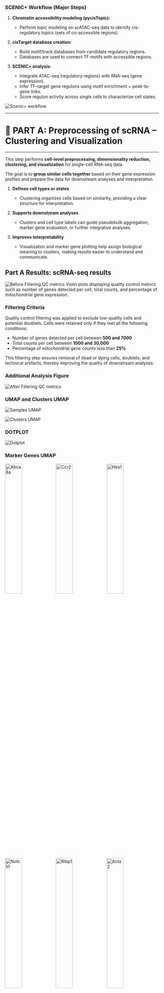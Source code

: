 ### SCENIC+ Workflow (Major Steps)

1. **Chromatin accessibility modeling (pycisTopic):**  
   - Perform topic modeling on scATAC-seq data to identify cis-regulatory topics (sets of co-accessible regions).

2. **cisTarget database creation:**  
   - Build motif/track databases from candidate regulatory regions.  
   - Databases are used to connect TF motifs with accessible regions.

3. **SCENIC+ analysis:**  
   - Integrate ATAC-seq (regulatory regions) with RNA-seq (gene expression).  
   - Infer TF–target gene regulons using motif enrichment + peak-to-gene links.  
   - Score regulon activity across single cells to characterize cell states.

![Scenic+ workflow](scenicplusWorkflow.png)


---
# 🛑 PART A: Preprocessing of scRNA – Clustering and Visualization
---

This step performs **cell-level preprocessing, dimensionality reduction, clustering, and visualization** for single-cell RNA-seq data.  

The goal is to **group similar cells together** based on their gene expression profiles and prepare the data for downstream analyses and interpretation.

1. **Defines cell types or states**
   - Clustering organizes cells based on similarity, providing a clear structure for interpretation.

2. **Supports downstream analyses**
   - Clusters and cell type labels can guide pseudobulk aggregation, marker gene evaluation, or further integrative analyses.

3. **Improves interpretability**
   - Visualization and marker gene plotting help assign biological meaning to clusters, making results easier to understand and communicate.


## Part A Results: scRNA-seq results    

![Before Filtering QC metrics](figures/violin_QC.png)
Violin plots displaying quality control metrics such as number of genes detected per cell, total counts, and percentage of mitochondrial gene expression.

### Filtering Criteria

Quality control filtering was applied to exclude low-quality cells and potential doublets. Cells were retained only if they met all the following conditions:

- Number of genes detected per cell between **500 and 7000**
- Total counts per cell between **1000 and 30,000**
- Percentage of mitochondrial gene counts less than **25%**

This filtering step ensures removal of dead or dying cells, doublets, and technical artifacts, thereby improving the quality of downstream analyses.


### Additional Analysis Figure
![After Filtering QC metrics](figures/violin_AfterQC.png)

### UMAP and Clusters UMAP


![Samples UMAP](figures/umap_clustered_mNeurog2_Samples.png)


![Clusters UMAP](figures/umap_clustered_mNeurog2_Clusters.png)

### DOTPLOT 
![Dotplot](figures/clustered_mNeurog2_Dotplot.png)

### Marker Genes UMAP

<img src="figures/umap_clustered_mNeurog2_Abca8a.png?v=4" alt="Abca8a" width="33%"><img src="figures/umap_clustered_mNeurog2_Ccr2.png?v=4" alt="Ccr2" width="33%"><img src="figures/umap_clustered_mNeurog2_Hes1.png?v=4" alt="Hes1" width="33%">
<img src="figures/umap_clustered_mNeurog2_Notch1.png?v=4" alt="Notch1" width="33%"><img src="figures/umap_clustered_mNeurog2_Rlbp1.png?v=4" alt="Rlbp1" width="33%"><img src="figures/umap_clustered_mNeurog2_Acta2.png?v=4" alt="Acta2" width="33%">
<img src="figures/umap_clustered_mNeurog2_Chat.png?v=4" alt="Chat" width="33%"><img src="figures/umap_clustered_mNeurog2_Hes5.png?v=4" alt="Hes5" width="33%"><img src="figures/umap_clustered_mNeurog2_Nrl.png?v=4" alt="Nrl" width="33%">
<img src="figures/umap_clustered_mNeurog2_Rpe65.png?v=4" alt="Rpe65" width="33%"><img src="figures/umap_clustered_mNeurog2_Apoe.png?v=4" alt="Apoe" width="33%">
<img src="figures/umap_clustered_mNeurog2_Insm1.png?v=4" alt="Insm1" width="33%"><img src="figures/umap_clustered_mNeurog2_Olig2.png?v=4" alt="Olig2" width="33%"><img src="figures/umap_clustered_mNeurog2_Sebox.png?v=4" alt="Sebox" width="33%">
<img src="figures/umap_clustered_mNeurog2_Aqp4.png?v=4" alt="Aqp4" width="33%"><img src="figures/umap_clustered_mNeurog2_Csf1r.png?v=4" alt="Csf1r" width="33%"><img src="figures/umap_clustered_mNeurog2_Isl1.png?v=4" alt="Isl1" width="33%">
<img src="figures/umap_clustered_mNeurog2_Otx2.png?v=4" alt="Otx2" width="33%"><img src="figures/umap_clustered_mNeurog2_Slc17a7.png?v=4" alt="Slc17a7" width="33%"><img src="figures/umap_clustered_mNeurog2_Arr3.png?v=4" alt="Arr3" width="33%">
<img src="figures/umap_clustered_mNeurog2_Elavl3.png?v=4" alt="Elavl3" width="33%"><img src="figures/umap_clustered_mNeurog2_Kcnj8.png?v=4" alt="Kcnj8" width="33%"><img src="figures/umap_clustered_mNeurog2_Pax2.png?v=4" alt="Pax2" width="33%">
<img src="figures/umap_clustered_mNeurog2_Slc1a3.png?v=4" alt="Slc1a3" width="33%"><img src="figures/umap_clustered_mNeurog2_Ascl1.png?v=4" alt="Ascl1" width="33%"><img src="figures/umap_clustered_mNeurog2_Elavl4.png?v=4" alt="Elavl4" width="33%">
<img src="figures/umap_clustered_mNeurog2_Lhx1.png?v=4" alt="Lhx1" width="33%"><img src="figures/umap_clustered_mNeurog2_Pax6.png?v=4" alt="Pax6" width="33%"><img src="figures/umap_clustered_mNeurog2_Slc6a9.png?v=4" alt="Slc6a9" width="33%">
<img src="figures/umap_clustered_mNeurog2_Atoh7.png?v=4" alt="Atoh7" width="33%"><img src="figures/umap_clustered_mNeurog2_Emx1.png?v=4" alt="Emx1" width="33%"><img src="figures/umap_clustered_mNeurog2_Lhx2.png?v=4" alt="Lhx2" width="33%">
<img src="figures/umap_clustered_mNeurog2_Pou4f2.png?v=4" alt="Pou4f2" width="33%"><img src="figures/umap_clustered_mNeurog2_Sox11.png?v=4" alt="Sox11" width="33%"><img src="figures/umap_clustered_mNeurog2_Bsn.png?v=4" alt="Bsn" width="33%">
<img src="figures/umap_clustered_mNeurog2_Foxn4.png?v=4" alt="Foxn4" width="33%"><img src="figures/umap_clustered_mNeurog2_Lhx4.png?v=4" alt="Lhx4" width="33%"><img src="figures/umap_clustered_mNeurog2_Prdm1.png?v=4" alt="Prdm1" width="33%">
<img src="figures/umap_clustered_mNeurog2_Sox9.png?v=4" alt="Sox9" width="33%"><img src="figures/umap_clustered_mNeurog2_Cabp5.png?v=4" alt="Cabp5" width="33%"><img src="figures/umap_clustered_mNeurog2_Gad1.png?v=4" alt="Gad1" width="33%">
<img src="figures/umap_clustered_mNeurog2_Malat1.png?v=4" alt="Malat1" width="33%"><img src="figures/umap_clustered_mNeurog2_Prdx6.png?v=4" alt="Prdx6" width="33%"><img src="figures/umap_clustered_mNeurog2_Tfap2a.png?v=4" alt="Tfap2a" width="33%">
<img src="figures/umap_clustered_mNeurog2_Calb1.png?v=4" alt="Calb1" width="33%"><img src="figures/umap_clustered_mNeurog2_Gfap.png?v=4" alt="Gfap" width="33%"><img src="figures/umap_clustered_mNeurog2_mt-Atp6.png?v=4" alt="mt-Atp6" width="33%">
<img src="figures/umap_clustered_mNeurog2_Rbfox3.png?v=4" alt="Rbfox3" width="33%"><img src="figures/umap_clustered_mNeurog2_Tie1.png?v=4" alt="Tie1" width="33%"><img src="figures/umap_clustered_mNeurog2_Calb2.png?v=4" alt="Calb2" width="33%">
<img src="figures/umap_clustered_mNeurog2_Glul.png?v=4" alt="Glul" width="33%"><img src="figures/umap_clustered_mNeurog2_Neurog2.png?v=4" alt="Neurog2" width="33%"><img src="figures/umap_clustered_mNeurog2_Rho.png?v=4" alt="Rho" width="33%">
<img src="figures/umap_clustered_mNeurog2_Vim.png?v=4" alt="Vim" width="33%">

### Annotations 

![Annotations ON](figures/annotated_clustered_mNeurog2_annotationsON.png)

![Annotations](figures/annotated_clustered_mNeurog2_annotations.png)

### Cell counts 

This is the cell counts in clusters based on barcodes:

| Cluster      | Cell Count |
|--------------|-----------|
| MG           | 3206      |
| BC           | 1298      |
| Rod          | 997       |
| MGPC         | 612       |
| Microglia    | 344       |
| AC           | 103       |
| Cone         | 48        |
| Astrocyte    | 4         |
|**Total cells** | **6612** |


---
# 🛑 PART B: Pycistopic: preprocessing the ATAC part and integrating metadata from scRNA 
---


## scATAC preanalyis by Seurat as input to pycistopic preprocessing 

![ATAC UMAP](ATAC_samples.png)

### Clustering 

![ATAC CLUSTERS](ATAC_clusters.png)

---

> ## 🔹 1. Pseudobulk Export with pycisTopic 

This step **executes the pseudobulk aggregation** using `pycisTopic`.  
- Takes the conceptual idea and TSV intermediates from Step 1 and **produces the actual BED/BigWig files** for downstream analysis.  
- Aggregates reads per **cell type × sample**, generating clean coverage tracks for visualization and peak calling.  

---

## [pycistopic_pseudobulk.py](pycistopic_pseudobulk.py)


1. **Aggregates fragments into pseudobulk TSVs** (if not already created)  
   - Combines all reads for each group into a single table of fragment coordinates.  

3. **Converts TSVs to standard formats**  
   - **BED files:** fragment positions formatted for downstream peak calling (MACS2, etc.).  
   - **BigWig files:** normalized coverage tracks for visualization in genome browsers.  

4. **Organizes outputs**  
   - Saves **TSV reference files** with paths to all BED and BigWig files for downstream pipelines.  

---

> ## Inputs
>
> 1. **Fragment files**: `fragments.tsv.gz` per sample (from the experiment).  
> 2. **Chromosome sizes**: defines genome boundaries (from UCSC or Ensembl).  

---

> ## Outputs
>
> 1. **BED files** – fragment coordinates per pseudobulk (cell type × sample).  
> 2. **BigWig files** – normalized coverage tracks for genome browsers or QC.  
> 3. **TSV lists** – references of all generated BED/BigWig paths.  

---

Step 1 was like **planning and creating the combined raw audio (TSV tables)**.  
Step 2 is where we **mix, normalize, and export it into clean, usable formats (BED/BigWig)** for analysis.  
 
## Pseudobulk output: cell data summary

Total barcodes across all samples: 1156914
-----------------------
Sample distribution:
-----------------------
### 
| Sample   | Barcodes   |
|----------|------------|
| Control  | 584491     |
| KO       | 572423     |

and

```
scenicOuts/
└── consensus_peak_calling
    ├── bed_paths.tsv
    ├── bw_paths.tsv
    ├── pseudobulk_bed_files
    │   ├── Control.fragments.tsv.gz
    │   └── KO.fragments.tsv.gz
    └── pseudobulk_bw_files
        ├── Control.bw
        └── KO.bw
```


> ## 🔹 2. Peak Calling Step with MACS2


This step identifies **peaks**, i.e., genomic regions that are significantly enriched for ATAC-seq fragments.  

- Pseudobulk files summarize the signal for each **cell type × sample**.  
- MACS2 uses these aggregated fragment coordinates to detect regions with **high accessibility**, likely representing regulatory elements such as enhancers or promoters.  
- The output peaks are later used to generate **consensus peaks** and for topic modeling in pycisTopic.

---

> ## Inputs
>
> 1. **Pseudobulk BED files** from the previous step  
>    - Contain aggregated fragment coordinates per cell type × sample.  
>
> 2. **Genome size** (e.g., `mm` for mouse)  
>    - Required for MACS2 to estimate background signal and calculate statistical significance.  

---

> ## Outputs
>
> 1. **Peak files (`.narrowPeak`)**  
>    - Lists genomic regions with significantly enriched ATAC fragments per pseudobulk.  
>
> 2. **BED files of peaks (optional)**  
>    - Can be used for merging into consensus peaks across samples.  
>
> 3. **Auxiliary MACS2 files**  
>    - Statistics and logs for quality control (e.g., peak scores, fragment pileups).  

---

## [run_macs2](`run_macs2.py`)

1. **Convert fragment files to BED format**  
   - Ensures compatibility with MACS2 (chromosome, start, end).  

2. **Call peaks using MACS2**  
   - Scans the genome to find regions with **more fragments than expected by chance**.  
   - Parameters like `--shift` and `--extsize` adjust fragment positioning to capture accessible regions accurately.  
   - Each pseudobulk sample is processed independently.  

3. **Store peak files**  
   - Produces a BED-like file of called peaks for each pseudobulk.


Think of the pseudobulk BED as a **heat map of open windows across the city**.  
- MACS2 finds **clusters of “hot spots”** where many windows are open at once — these are your peaks.  
- Each peak represents a genomic region with strong evidence of accessibility in that cell type.


### Density plot for KO and Controol narrowPeaks 

![Control](Control_peaks.png)  

![KO](KO_peaks.png)



> ## 🔹 3. Consensus Peak Generation Step


After pseudobulk aggregation and MACS2 peak calling, each sample (or cell type × sample) has its **own set of peaks**.  
- Different samples may have slightly different peaks because of biological variability or sequencing depth.  
- To do comparative analyses across samples or feed data into pycisTopic, we need **one unified set of peaks** — the **consensus peak set**.  

Think of it as **finding all regions that are open in at least one sample and merging overlapping regions into a master list**.

- Ensures **all samples/cell types are analyzed on the same set of genomic regions**, which is critical for:
  - Accurate topic modeling (pycisTopic LDA)
  - Differential accessibility analysis
  - Integration with scRNA-seq metadata
---

## What does it do?

1. **Collect all individual MACS2 peaks**  
   - Each pseudobulk BED file from Step 2 has peaks called separately using MACS2.  

2. **Combine all peak files**  
   - Concatenate all peak files into one large table.  

3. **Sort and merge overlapping peaks**  
   - Using tools like **bedtools sort** and **bedtools merge**.  
   - If two peaks from different samples overlap, they are merged into a single peak region.  
   - The result is a **non-redundant, genome-wide consensus peak set**.

---

> ## Inputs
>
> 1. **MACS2 peak files** (`*.narrowPeak` or BED)  
>    - Generated per sample/pseudobulk in the previous MACS2 step.  
>
> 2. **Optional parameters** (if any) for merging, e.g., minimum overlap or padding.  

---

> ## Outputs
>
> 1. **Consensus peaks BED file**  
>    - One unified list of all peak regions across samples.  
>    - This file is later used to define **features/regions in pycisTopic objects**.  
>
> 2. **Intermediate combined BED** (optional)  
>    - The unsorted concatenated peaks before merging.  


---

Imagine several people drawing maps of the same city, each highlighting where the windows are open.  
- Each map may differ slightly.  
- The consensus peak step **merges all maps into one master map** that shows all open windows observed across everyone.  


---


> ## 🔹 4. TSS Generation Step in pycisTopic

This step generates a **BED file containing the transcription start sites (TSSs)** of genes for the reference genome.  

- TSS regions are important for **quality control**, such as checking **TSS enrichment** in ATAC-seq data.  
- It can also be used to **annotate peaks** with nearby genes for downstream analyses.  

1. **Extract TSS positions from gene annotations**
   - For each gene, determine the **chromosome, strand, and start position** corresponding to the TSS.

2. **Convert to BED format**
   - Each TSS is represented as a genomic interval suitable for downstream QC or annotation.

3. **Save TSS BED file**
   - The BED file can be used for **TSS enrichment analysis** or annotating peaks to genes.

- This step **does not directly depend on the pseudobulk or MACS2 peaks**.
- It **uses the reference genome annotation**, so it is independent of previous sample-specific steps.
- The generated TSS BED file is primarily used for **quality control** (e.g., checking enrichment of ATAC signal at TSSs) and for **peak annotation downstream**.


---

> ## Inputs
>
> 1. **Reference genome annotation**  
>    - Provided by pycisTopic via Ensembl gene annotations (e.g., `"mmusculus_gene_ensembl"`).  
>    - Contains gene coordinates, including TSS positions.  
>
> 2. **Genome build specification**  
>    - UCSC or Ensembl genome coordinates (e.g., `"mm10"` for mouse).  
>
> ---
>
> ## Outputs
>
> 1. **TSS BED file**  
>    - Contains genomic coordinates of all transcription start sites for the reference genome.  
>    - Example path: `outs/qc/tss_mm10.bed`.  


> ## 🔹 5. QC check and plots 


### TH1
- Barcode QC  
  ![](scenicOuts/QC/TH1_barcode_qc.png)

- General QC  
  ![](scenicOuts/QC/TH1_qc.png)

### TH2
- Barcode QC  
  ![](scenicOuts/QC/TH2_barcode_qc.png)

- General QC  
  ![](scenicOuts/QC/TH2_qc.png)


### QC Barcodes Summary

#### File Information
- **File**: `qc_barcodes_thresholds.pkl`
- **Status**: ✅ **VALID** - Ready for CistopicObject creation

#### Sample Overview

| Sample | Cells Passing QC | Unique Fragments Threshold | TSS Enrichment Threshold | FRIP Threshold |
|--------|------------------|----------------------------|--------------------------|----------------|
| **TH1** | ~200 cells | 1,354 | 1.72 | 0 |
| **TH2** | ~200 cells | 1,174 | 1.87 | 0 |

#### Data Structure
```python
{
    'barcodes': {
        'TH1': array([~200 cell barcodes]),
        'TH2': array([~200 cell barcodes])
    },
    'thresholds': {
        'TH1': {
            'unique_fragments_threshold': 1353.92,
            'tss_enrichment_threshold': 1.72,
            'frip_threshold': 0
        },
        'TH2': {
            'unique_fragments_threshold': 1174.01,
            'tss_enrichment_threshold': 1.87,
            'frip_threshold': 0
        }
    }
}
```

> ## 🔹 6. Creating Cistopic Objects Step

This step creates a **cistopic object**, which is the central data structure used by pycisTopic for **topic modeling of chromatin accessibility**.  

- The cistopic object organizes **fragment data, peak regions, and QC information** in a way suitable for downstream analyses.  
- It is essentially a **single-cell peak-by-cell matrix** stored in a Python pickle file, with metadata attached.  

1. **Load fragments and QC metadata**
   - Filter cells based on QC thresholds.

2. **Map fragments to consensus peaks**
   - Assign each fragment from a cell to a peak, creating a **peak-by-cell matrix**.

3. **Remove blacklisted regions**
   - Exclude problematic regions that may generate false positives.

4. **Store in cistopic object**
   - Includes:
     - Cell-by-peak matrix
     - Cell metadata (sample, cell type, QC info)
     - Peak metadata (genomic coordinates, annotation)

5. **Save as Python pickle**
   - This object will be used for **topic modeling, clustering, and downstream analysis**.

- This step is **critical** because it transforms raw and pseudobulk fragment data into a structured object suitable for all downstream pycisTopic analyses.

---

> ## Inputs
>
> 1. **Fragments dictionary (`fragments_dict.pkl`)**  
>    - Maps each sample name to its fragment file (`.tsv.gz`).  
>    - Produced or referenced from earlier steps (preprocess/pseudobulk fragment info).  
>
> 2. **QC results (`qc_barcodes_thresholds.pkl`)**  
>    - Information about filtered/high-quality cells, such as thresholds for minimum fragments, TSS enrichment, etc.  
>    - Derived from QC steps performed earlier.  
>
> 3. **Consensus peaks BED file**  
>    - Generated in the **previous consensus peak step**.  
>    - Defines the genomic regions (peaks) that will form the rows of the cell-by-peak matrix.  
>
> 4. **Blacklist BED file (`mm10-blacklist.v2.bed`)**  
>    - Contains regions of the genome known to produce artefactual signals, which are excluded.  
>
> 5. **QC output directory**  
>    - Provides additional QC-related files for integration.  
>
> 6. **Number of CPUs (`n_cpu`)**  
>    - Used for parallel processing.  
>
> ---
>
> ## Outputs
>
> 1. **Cistopic object (`cistopic_objects_mm10.pkl`)**  
>    - Single Python object storing the filtered peak-by-cell matrix and associated metadata.  
>    - Ready for running **topic modeling (LDA)** and other analyses in pycisTopic.  


# CistopicObject Analysis Summary

## 📁 File Information
- **File**: `cistopic_objects_mm10.pkl`
- **Status**: ✅ **VALID** - Ready for SCENIC+ workflow
- **Size**: 244,060.45 KB
- **Structure**: List of 2 CistopicObjects

## 🧫 Sample Overview

| Sample | Cells | Regions | Project Name | Fragment File |
|--------|-------|---------|--------------|---------------|
| **TH1** | 294 cells | 163,474 regions | `TH1` | `TH1_atac_fragments.tsv.gz` |
| **TH2** | 258 cells | 163,375 regions | `TH2` | `TH2_atac_fragments.tsv.gz` |

## 📊 Data Structure

### Cell Data (per sample)
- **Shape**: 294 × 23 (TH1), 258 × 23 (TH2)
- **Key Columns**: 
  - `cisTopic_nr_frag` - Total fragments per cell
  - `cisTopic_log_nr_frag` - Log-transformed fragment count
  - `cisTopic_nr_acc` - Accessible regions per cell
  - `sample_id` - Sample identifier
- **Barcode Format**: `{CELL_BARCODE}-{SAMPLE_ID}` (e.g., `ATCACAATCACAGGAA-1-TH1`)

### Region Data (per sample)
- **Shape**: ~163,000 × 8
- **Genomic Format**: `chr{number}:{start}-{end}`
- **Key Columns**: 
  - `Chromosome`, `Start`, `End`, `Width`
  - `cisTopic_nr_frag` - Fragment count per region
  - `cisTopic_nr_acc` - Cell accessibility per region

## ✅ Quality Assessment
- **✓ Cell Recovery**: Good cell counts (294 + 258 = 552 total cells)
- **✓ Region Consistency**: Similar number of regions between samples
- **✓ Data Integrity**: All expected metadata columns present
- **✓ Format Compliance**: Proper barcode and region naming conventions

**Status**: ✅ **READY FOR DOWNSTREAM ANALYSIS**

> ## 🔹 7. Merging Cistopic Objects Step


This step merges **one or more cistopic objects** into a single unified object.  

- In workflows with multiple samples, batches, or preprocessing runs, each cistopic object may represent a separate sample or subset of cells.  
- Merging combines them into a **single cistopic object**, making downstream analyses (topic modeling, clustering, DAR analysis) easier and consistent across all cells.  

1. **Load all input cistopic objects**
   - One object per sample or batch.

2. **Combine peak matrices**
   - Align peaks across objects to ensure **consistent genomic coordinates**.

3. **Merge cell metadata**
   - Keep track of **cell type, sample, QC info** for all cells.

4. **Create unified cistopic object**
   - Contains all cells and peaks in a single structure.

5. **Save merged object**
   - Stored as a Python pickle for use in downstream pycisTopic steps.

- **Takes individual cistopic objects** generated in the `create_cistopic_objects.py` step.
- Aligns and merges them so that **all samples/cells are in one unified object** for downstream pycisTopic analysis.

---
> ## Inputs
>
> 1. **Cistopic object(s) (`cistopic_objects_mm10.pkl`)**  
>    - Created in the previous step.  
>    - Contains:  
>      - Peak-by-cell matrices  
>      - Cell metadata (cell type, sample, QC info)  
>      - Peak metadata  
>
> 2. **Output path (`merged_cistopic.pkl`)**  
>    - Where the merged cistopic object will be saved.  
>
> ---
>
> ## Outputs
>
> 1. **Merged cistopic object (`merged_cistopic.pkl`)**  
>    - Single object containing all cells and peaks.  
>    - Ready for:  
>      - LDA/topic modeling  
>      - Clustering  
>      - Differential accessibility analysis  

1. **Load all input cistopic objects**  
   - One object per sample or batch.  

2. **Combine peak matrices**  
   - Align peaks across objects to ensure **consistent genomic coordinates**.  

3. **Merge cell metadata**  
   - Keep track of **cell type, sample, QC info** for all cells.  

4. **Create unified cistopic object**  
   - Contains all cells and peaks in a single structure.  

5. **Save merged object**  
   - Stored as a Python pickle for use in downstream pycisTopic steps.

---

## Merged CistopicObject Summary

### 📊 Dataset Overview
- **Project**: TH1_TH2_merged
- **Total Cells**: 552 (294 TH1 + 258 TH2)
- **Total Regions**: 164,065
- **File Size**: 226,875.51 KB

### 🧫 Sample Integration
- **Fragments**: Both TH1 and TH2 fragment files integrated
- **Cell Data**: All 552 cells with complete QC metrics (23 columns)
- **Region Data**: Unified genomic regions from both samples



> ## 🔹 8. Adding scRNA-seq Metadata to Cistopic Objects

This step integrates **scRNA-seq-derived metadata** into the merged cistopic object.  

- Single-cell RNA-seq preprocessing (clustering, cell type annotation) provides **cell type labels, sample IDs, or other metadata**.  
- Attaching this information to the cistopic object allows **linking chromatin accessibility topics to known cell types** for interpretation.  

1. **Load merged cistopic object**
   - Contains all ATAC-seq cells in a single structure.

2. **Load scRNA metadata**
   - Map cell barcodes to those in the cistopic object.

3. **Attach metadata to cistopic object**
   - Adds new columns in the cell metadata (obs) of the cistopic object.
   - This allows **annotating cells with known cell types or clusters** derived from scRNA-seq.

4. **Save updated cistopic object**
   - The new object contains both chromatin accessibility data and scRNA-derived annotations.

- **Takes the merged cistopic object** from the previous merging step.
- **Takes metadata from scRNA preprocessing**, including clusters and cell type labels.
- **Purpose:** Link ATAC-seq profiles to known cell types for biological interpretation and downstream analyses.


---

> ## Inputs
>
> 1. **Merged cistopic object (`merged_cistopic.pkl`)**  
>    - Created in the previous merge step.  
>    - Contains the **ATAC-seq peak-by-cell matrix** and ATAC metadata.  
>
> 2. **scRNA-seq metadata CSV (`scRNA_barcodes.csv`)**  
>    - Contains cell barcodes and associated information such as:  
>      - Cell type labels  
>      - Sample ID  
>      - Cluster assignments  
>
> 3. **Output pickle path (`merged_with_meta.pkl`)**  
>    - Where the updated cistopic object with metadata will be saved.  
>
> ---
>
> ## Outputs
>
> 1. **Cistopic object with scRNA metadata (`merged_with_meta.pkl`)**  
>    - Each cell now has ATAC-seq data **and** associated scRNA-seq-derived labels.  
>    - Enables cell type–specific analyses in topic modeling, DAR identification, and visualization.  
> 
> ---


> ## 🔹 9. Topic Modeling with Mallet (run_mallet.py)

This step performs **Latent Dirichlet Allocation (LDA) topic modeling** on the chromatin accessibility data stored in the cistopic object.  

- Each **topic represents a set of genomic regions (peaks) that tend to be accessible together** across cells.  
- Topic modeling reduces the high-dimensional peak-by-cell matrix into a **smaller number of interpretable patterns**, capturing regulatory programs or cell type–specific accessibility.  
- Mallet is a high-performance Java-based LDA implementation used here to efficiently handle large single-cell ATAC datasets.  

1. **Cistopic object with topic models**
   - Contains updated metadata:
     - Each cell’s topic proportions
     - Each topic’s peak composition

2. **Mallet model files**
   - Intermediate files for each topic and iteration
   - Useful for diagnostics or rerunning analyses

3. **Saved directories** (`MALLET/`)
   - Organizes all output for downstream steps, including LDA visualization and DAR analysis.

- **Takes the annotated cistopic object** from `add_scrna_metadata.py`
- Uses the **peak-by-cell matrix** (from consensus peaks) and **cell metadata** (from scRNA annotations)
- This is the core analytical step where the **high-dimensional ATAC-seq data is reduced into interpretable topics**, which will be used in clustering, DAR analysis, and visualization.

### 🧬 Mallet Example for Biologists

![Figure: MALLET NLP](MALLETNLP.png)
Source : Blei, D.M., 2012. Probabilistic topic models. Commun. ACM 55(4)


### In GRN context 



### 🧩 What is a GRN Module?

In the context of gene regulatory networks (GRNs), a **module** is:

> A group of **genes and/or regulatory regions (peaks)** that are **co-regulated**, meaning they tend to be active together in the same cells.  
> Modules often correspond to the set of genes controlled by the same transcription factor or regulatory program.  

Modules help simplify complex GRNs by grouping together genes with coordinated activity, making it easier to understand regulatory patterns in single-cell data.

| NLP Concept      | GRN Concept (SCENIC+) | What Mallet counts            | What LDA classifies             |
| ---------------- | --------------------- | ----------------------------- | ------------------------------- |
| Document         | Cell                  | Word occurrences per document | Topics in document              |
| Word             | Gene / Peak           | Frequency in document / cell  | Module membership               |
| Topic            | Module                | Co-occurring words/features   | Which genes/peaks form a module |
| Topic proportion | Module activity       | Counts in documents/cells     | Strength of module per cell     |



> ## Inputs
>
> 1. **Annotated cistopic object (`merged_with_meta.pkl`)**
>    - Contains:
>      - Peak-by-cell matrix (from previous steps)
>      - scRNA-seq metadata for each cell (cell type, cluster, sample)
>
> 2. **Mallet software path**
>    - The executable used to run LDA.
>
> 3. **Topic modeling parameters**
>    - `n_topics`: number of topics to infer (e.g., 15, 20, 25, 30)
>    - `n_iter`: number of iterations for the LDA algorithm
>    - `alpha` / `eta`: Dirichlet priors controlling sparsity and topic distribution
>    - `random_state`: ensures reproducibility
>
> 4. **Computational settings**
>    - `n_cpu`: number of CPUs for parallel processing
>    - `mallet_memory`: memory allocated for Mallet
>    - Temporary and save directories (`tmp_path`, `save_path`)
>
> ## Outputs
>
> 1. **Cistopic object with topic models**
>    - Contains updated metadata:
>      - Each cell’s topic proportions
>      - Each topic’s peak composition
>
> 2. **Mallet model files**
>    - Intermediate files for each topic and iteration
>    - Useful for diagnostics or rerunning analyses
>
> 3. **Saved directories** (`MALLET/`)
>    - Organizes all output for downstream steps, including LDA visualization and DAR analysis.

--- 
> ## 🔹 10. Adding LDA Model to Cistopic Object


This step integrates the **topic modeling results generated by Mallet** back into the cistopic object.  

- After running Mallet, the topic assignments and distributions are stored in external files.  
- To continue downstream pycisTopic analyses (clustering, DAR, visualization), the **cistopic object must include the LDA model results** internally.  

1. **Load the cistopic object and Mallet outputs**
   - Reads the topic distributions for cells and peak compositions per topic.

2. **Attach LDA results to the cistopic object**
   - For each cell: stores **topic proportions**.
   - For each topic: stores **peak weights / peak-to-topic assignment**.

3. **Save the updated cistopic object**
   - The object is now fully ready for:
     - Clustering based on topics
     - Differential accessibility analysis (DAR)
     - Visualization (UMAP, heatmaps, dotplots)

- **Takes the cistopic object with merged cells and scRNA metadata**.
- **Uses the topic modeling results generated by Mallet** in the previous step.
- Prepares the object for **all downstream analyses in pycisTopic**, making it the “complete” cistopic object.



# 🧬 LDA in SCENIC+ (after Mallet)

**Input from Mallet:** A count matrix of genes/peaks per cell: each row = a cell, each column = a gene/peak, each entry = how often that gene/peak occurs (or is active) in that cell.

## Step 1: Initialize Modules (Topics)
LDA assumes that each cell is a mixture of modules (like a mixture of topics in NLP). It randomly assigns each gene/peak in each cell to a tentative module.  
Example:  
Cell 1: [GeneA, GeneB, GeneC, Peak1, Peak2] → [Module 0, Module 1, Module 0, Module 0, Module 1]  
Cell 2: [GeneD, GeneE, GeneC, Peak2, Peak3] → [Module 1, Module 1, Module 0, Module 1, Module 0]  
At this point, module assignments are just random guesses.

## Step 2: Iterative Update (Gibbs Sampling)
LDA repeatedly updates the assignment of each gene/peak to a module based on: 1) which modules are common in this cell (cell-level distribution) and 2) which modules usually contain this gene/peak across all cells (feature-level distribution). The algorithm uses probabilistic rules to favor assignments that explain the observed co-occurrences better. Intuition: Genes/peaks that tend to appear together across multiple cells gradually get grouped into the same module.

## Step 3: Define Modules
After many iterations, LDA converges. Each module is defined by a set of genes/peaks that co-occur across cells. These are the regulatory modules: groups of co-regulated genes/peaks.  
Example:  
Module 0: GeneA, GeneC, Peak1  
Module 1: GeneB, GeneD, GeneE, Peak2, Peak3

## Step 4: Module Activity per Cell
LDA calculates, for each cell, how strongly each module is represented:  
| Cell  | Module 0 | Module 1 |  
|-------|----------|----------|  
| 1     | 0.6      | 0.4      |  
| 2     | 0.4      | 0.6      |  
| 3     | 0.7      | 0.3      |  
This tells us which modules are active in each cell, analogous to topic proportions in NLP.

## ✅ Summary
Goal of LDA in SCENIC+: Discover hidden regulatory structure in single-cell data.  
Input: Mallet counts of genes/peaks per cell.  
Output: 1) Modules = groups of co-occurring/co-regulated genes/peaks, 2) Module activity per cell = how strongly each module is present in each cell. LDA is essentially finding hidden patterns of co-regulation from the raw co-occurrence data prepared by Mallet.

---

> ## Inputs
>
> 1. **Cistopic object with Mallet outputs (`MALLET/merged_cistopic_with_models.pkl`)**  
>    - Contains:  
>      - Peak-by-cell matrix  
>      - Cell metadata (including scRNA annotations)  
>      - Placeholder for LDA topics  
>
> 2. **Output path (`outs/`)**  
>    - Where the updated cistopic object with the integrated LDA model will be saved.  
>
> ---
>
> ## Outputs
>
> 1. **Cistopic object with integrated LDA model (`cistopic_LDA_obj.pkl`)**  
>    - Each cell has topic proportions.  
>    - Each topic has peak weights.  
>    - Contains all previous metadata (scRNA annotations, QC info).  
>
> ---


> ## 🔹 11. Clustering Cistopic Objects and UMAP Visualization

This step performs **dimensionality reduction and clustering** of cells based on their **topic profiles**.  

- Each cell now has a **topic proportion vector** from the previous LDA step.  
- Clustering identifies groups of cells with similar chromatin accessibility patterns.  
- UMAP is used to **visualize the cells in 2D space** for exploratory analysis and interpretation.  

1. **Dimensionality reduction**
   - Computes a **cell-cell similarity graph** using the topic proportions.

2. **Leiden clustering**
   - Assigns cells into discrete clusters based on graph topology.
   - Multiple resolutions allow exploring different cluster granularities.

3. **UMAP embedding**
   - Projects high-dimensional topic profiles into 2D for visualization.
   - Each cell is positioned in 2D such that similar cells are close together.

4. **Save results**
   - Updates the cistopic object with **cluster assignments**.
   - Saves UMAP coordinates and plots for exploration.

- **Takes the cistopic object with integrated LDA model** (topic distributions per cell).
- **Uses topic proportions** to construct a similarity graph for clustering.
- Prepares the object for **differential accessibility analysis, visualization, and interpretation**.


---
> ## Inputs
>
> 1. **Cistopic object (`cistopic_obj_cleaned2.pkl`)**  
>    - Contains:  
>      - Peak-by-cell matrix  
>      - Cell metadata (including scRNA-seq annotations)  
>      - LDA topic distributions per cell  
>
> 2. **Clustering parameters**  
>    - `resolutions`: controls granularity of Leiden clustering (e.g., 0.6, 1.2, 3)  
>    - `k`: number of neighbors used for graph construction  
>
> 3. **Output directories**  
>    - Where UMAP plots and the clustered object will be saved.  
>
> ---
>
> ## Outputs
>
> 1. **Clustered cistopic object (`cistopic_obj_clustered.pkl`)**  
>    - Each cell has:  
>      - Topic proportions  
>      - Cluster assignment(s) at different resolutions  
>      - Original metadata (scRNA annotations, QC info)  
>
> 2. **UMAP plots**  
>    - Visualizes cell clusters and optionally sample or cell type labels.  
>
> 3. **UMAP coordinates and graph data**  
>    - Stored in the object for downstream analyses.  
>
> ---

### Clustering output 


![](scenicOuts/umap_clusters/annotated_clusters_umap.png)
![](scenicOuts/umap_clusters/celltype_umap.png)
![](scenicOuts/umap_clusters/qc_metrics_umap.png)
![](scenicOuts/umap_clusters/topic_celltype_heatmap.png)


> ## 🔹 12. Binarizing Topics Step

This step **converts continuous topic distributions into binary accessibility matrices** for downstream analysis, such as differential accessibility testing (DAR).  

- Each cell has **topic proportions** from the LDA step.  
- Binarization transforms these proportions into **presence/absence calls**, e.g., a peak is considered "active" in a cell if its topic proportion passes a threshold.  
- This simplifies downstream analyses and makes them more robust to noise.

1. **Load clustered cistopic object**
   - Access topic proportions for each cell.

2. **Binarize topics**
   - Convert continuous topic weights into binary values (0/1) for each peak in each cell.
   - Thresholding ensures that only **high-confidence topic-peak associations** are considered active.

3. **Update cistopic object**
   - Replaces or adds a **binarized peak-by-cell matrix** to the object.

4. **Save results**
   - The binarized cistopic object is ready for **differential accessibility (DAR) analysis** and downstream analyses.

- **Takes the clustered cistopic object** with topic proportions from the previous clustering step.
- Converts continuous LDA results into a **binary format** suitable for DAR analysis.
- Prepares the object for **robust differential accessibility testing** and other downstream applications.


---

> ## Inputs
>
> 1. **Clustered cistopic object (`cistopic_obj_clustered.pkl`)**  
>    - Contains:  
>      - Peak-by-cell matrix  
>      - LDA topic proportions per cell  
>      - Cluster assignments from the previous step  
>
> 2. **Output directory (`outs/topics`)**  
>    - Where the binarized cistopic object and related files will be saved.  
>
> ----
>
> ## Outputs
>
> 1. **Binarized cistopic object (`cistopic_obj_binarized.pkl`)**  
>    - Contains binary peak-by-cell matrix alongside all previous metadata (topic assignments, clusters, scRNA annotations).  
>
> 2. **Optional summary files**  
>    - Can include per-topic peak statistics or binarization thresholds.  
>
> ---

---

#### Binarisations output 

![Cell Topic LI](scenicOuts/topics/cell_topic_li.png)  
![Region Bin Otsu](scenicOuts/topics/region_bin_otsu.png)  
![Region Bin Top3k](scenicOuts/topics/region_bin_top3k.png)  


> ## 🔹 13.  Differential Accessibility (DAR) Analysis Step


This step identifies **differentially accessible regions (DARs)** between groups of cells, such as cell types or clusters.  

- Uses the **binarized cistopic object** from the previous step.  
- Tests which peaks are significantly more accessible in one group of cells versus others.  
- Results can reveal **cell type–specific regulatory regions** or other biologically meaningful patterns.  

1. **Load the binarized cistopic object**
   - Access the binary peak-by-cell matrix and cell metadata.

2. **Group cells by the specified variable**
   - Example: group cells by `celltype_scrna`.

3. **Compute differential accessibility**
   - For each peak, compare accessibility across groups.
   - Use statistical tests and thresholds (adj. p-value, log2 fold-change) to identify significant DARs.

4. **Store results**
   - Annotates the cistopic object with DAR information.
   - Saves tables of significant DARs for each comparison.

- **Takes the binarized cistopic object** from the previous binarization step.
- Uses **cell type or cluster metadata** (from scRNA integration or clustering).
- Generates **peak-level annotations** identifying regions differentially accessible between groups.

---

> ## Inputs
>
> 1. **Binarized cistopic object (`cistopic_obj_binarized.pkl`)**  
>    - Contains:  
>      - Binary peak-by-cell matrix  
>      - Cell metadata (clusters, scRNA annotations, topic assignments)  
>
> 2. **Grouping variable (`-v celltype_scrna`)**  
>    - Specifies which cell metadata column to use for group comparisons (e.g., cell type labels from scRNA-seq).  
>
> 3. **Analysis parameters**  
>    - `n_cpu`: number of CPUs for parallel computation  
>    - `temp_dir`: temporary files storage  
>    - `scale_impute` / `scale_norm`: scaling factors for normalization  
>    - `adjpval_thr`: adjusted p-value threshold for significance  
>    - `log2fc_thr`: log2 fold-change threshold for significance  
>
> 4. **Output directory (`outs/DAR_results`)**  
>    - Where DAR results and updated cistopic objects will be saved.  
>
> ---
>
> ## Outputs
>
> 1. **Cistopic object with DAR annotations (`cistopic_obj_with_DARs.pkl`)**  
>    - Each peak is annotated with significance values, fold changes, and group-specific activity.  
>
> 2. **DAR result tables**  
>    - Lists of peaks that are differentially accessible per group.  
>
> 3. **Optional plots or summaries**  
>    - Can visualize DARs by cluster, cell type, or topic.  
>
> ---


#### DAR preliminary results

![Higly variable Regions](scenicOuts/DAR_results/highly_variable_regions.png?v=4)

![Imputed features](scenicOuts/DAR_results/imputed_features.png?v=4)

## Number of DARs found

| Cell type   | DARs   |
|-------------|--------|
| AC          | 36,866 |
| BC          | 31,794 |
| Cones       | 0      |
| MG          | 22,854 |
| MGPC        | 8,077  |
| Microglia   | 18,230 |
| Rod         | 31,425 |


> ## 🔹 14. Exporting Region Sets from DAR Results

This step exports **lists of genomic regions (peaks) identified as DARs** into separate files for downstream analyses or external tools.  

- Takes the **cistopic object annotated with DAR results** from the previous step.  
- Generates **BED or other standard formats** representing differentially accessible regions per group or cell type.  
- These exported region sets can be used for:
  - Motif enrichment analysis  
  - Gene set enrichment analysis  
  - Visualization in genome browsers  


1. **Load the DAR-annotated cistopic object**
   - Access peaks and their associated DAR information.

2. **Select peaks per group or significance criteria**
   - Example: peaks with adjusted p-value below threshold and log2 fold-change above threshold.

3. **Export to BED or other standard formats**
   - One file per group or condition.
   - Includes genomic coordinates and optionally additional metadata.

4. **Save files in output directory**
   - Ready for downstream analyses or sharing with other tools.

- **Takes the DAR-annotated cistopic object** from `dar_analysis.py`.
- Uses **peak-level differential accessibility information** to generate region sets.
- Prepares results for **external analyses or downstream biological interpretation**.


---

> ## Inputs
>
> 1. **Cistopic object with DAR annotations (`cistopic_obj_with_DARs.pkl`)**  
>    - Contains:  
>      - Binary peak-by-cell matrix  
>      - Cell metadata  
>      - DAR results for each peak (p-values, fold-changes, significant groups)  
>
> 2. **Output directory (`outs/`)**  
>    - Where the exported region sets will be saved.  
>
> ---
>
> ## Outputs
>
> 1. **Region set files (BED)**  
>    - Lists of DARs per group, including genomic coordinates.  
>    - Can be used for motif enrichment, visualization, or pathway analyses.  
>
> 2. **Optional summary tables**  
>    - Summarize number of DARs per group or comparison.  
>
> ---



---
# 🛑 PART C:  cisTarget Databases for Motif Enrichment (Optional Step) 
---

This step involves **using cisTarget databases** for motif and regulatory network analysis downstream of pycisTopic.  

- cisTarget databases link **genomic regions (peaks) to transcription factor motifs** and candidate target genes.  
- They are required for **motif enrichment analysis, regulatory network inference, and linking DARs to TF activity**.  
- **Creating custom cisTarget databases is optional**, but can be done if you want to analyze a specific genome, species, or motif collection.  
- For speed and convenience, we will **rely on prebuilt databases** in this workflow.


## Prebuilt Databases

For mouse (`mm10`) or human (`hg38`), prebuilt cisTarget databases typically include:

1. **Motif rankings (`.feather` files)**  
   - Genome-wide ranking of regions for each transcription factor motif.  
   - Example: `"mm10-500bp-upstream-7species.mc9nr.feather"`  

2. **Motif annotations (`.motifs.tbl`)**  
   - Information about the motifs, including TF name, family, and source database.  

3. **Gene annotations**  
   - Links between regions and nearby genes, allowing assignment of TF motifs to target genes.  

- These prebuilt files allow **rapid motif enrichment analysis** without having to scan the entire genome manually.

---

## Role in Workflow

- cisTarget databases are used **after DARs or topic regions are identified**.  
- They allow pycisTopic to perform:

  1. **Motif enrichment analysis**  
     - Determine which TF motifs are overrepresented in DARs or topic-specific peaks.  
  2. **Regulatory network inference**  
     - Identify candidate TFs controlling cell type–specific chromatin accessibility.  

- Without these databases, the downstream steps (cisTarget enrichment) cannot run efficiently.  

---

## Using Prebuilt vs Custom Databases

- **Prebuilt databases (recommended):**  
  - Saves time, standardized, widely used, compatible with pycisTopic.  
- **Custom databases (optional):**  
  - Can be created if you need specific motifs, a custom genome build, or updated annotations.  
  - Takes longer but provides maximum flexibility.


🚨🚨 **Note:** ===> I skipped this part and relied on prebuilt databases for speed 🚀

---
# 🛑 PART D: Running Scenic+ workflow step 
---

- The Snakemake workflow runs the SCENIC+ pipeline on your processed ATAC (and optional scRNA) data.  
- Its main goal is to **infer gene regulatory networks (GRNs)** and compute **TF activity scores per cell**.

SCENIC+ builds on the outputs of **pycistopic** and **cistarget** to generate gene regulatory networks (GRNs).


> **Inputs**  
>  
> - **From pycistopic**  
>   - Cell states / clusters  
>   - Accessible chromatin regions (peaks)  
>  
> - **From cistarget**  
>   - Candidate regulatory regions linked to transcription factor (TF) motifs or ChIP-seq tracks  

----

> **Outputs**  
>  
> 1. **Gene Regulatory Network (GRN)**  
>    - TFs linked to predicted target genes  
>    - Derived from DARs/topics and motif enrichment  
>  
> 2. **TF Activity Matrices**  
>    - Quantitative scores of TF activity per cell  
>  
> 3. **Regulatory Modules**  
>    - Groups of genes predicted to be co-regulated by each TF  
>  
> 4. **Plots and Visualizations**  
>    - Heatmaps of TF activity  
>    - Network diagrams of GRNs  
>    - Motif enrichment summaries  

----

### What SCENIC+ does
SCENIC+ integrates these results to build and score regulatory networks:

**Link regions to genes**  
   - Connects accessible regions to nearby or correlated genes.  

**Combine TF–region and region–gene links**  
   - Builds TF → region → gene connections.  

**Score network activity per cell**  
   - Identifies which regulatory programs are active in different cell states.  

In details: 

1. **Prepare Input Matrices**
   - Extract peak-by-cell matrices or topic-specific binarized data from the cistopic object.  
   - Include cell metadata (clusters, cell types, scRNA info if available).  

2. **Motif Enrichment Using cisTarget**
   - For each DAR or topic-specific peak, identify enriched transcription factor motifs using prebuilt or custom cisTarget databases.  

3. **Regulatory Network Inference**
   - Combine motif enrichment with co-accessibility patterns (and optional scRNA co-expression) to link TFs to their predicted target genes.  
   - Construct a **gene regulatory network (GRN)**, identifying TF-gene relationships.  

4. **TF Activity Scoring**
   - Compute TF activity per cell based on accessibility of target peaks in the GRN.  
   - Produces a cell-by-TF activity matrix that can be used for clustering, visualization, or downstream analysis.  

5. **Visualization and Module Generation**
   - Generate regulatory modules: groups of co-regulated genes per TF.  
   - Create heatmaps, network diagrams, and motif enrichment plots for interpretation.

---

✅ **Summary:**  
- **Purpose:** Infer gene regulatory networks and quantify TF activity per cell.  
- **Inputs:** Processed cistopic object (topics/DARs), cisTarget databases, optional scRNA metadata.  
- **Outputs:** GRN, TF activity matrices, regulatory modules, and visualizations.

## Part D results: scenic+

### Motif Enrichment in SCENIC+

#### 1. Where do the motif enrichment results come from?

The motif enrichment results ([`dem_results.html`](Snakemake/workflow/dem_results.html)) and `dem_results.hdf5` are generated from the **ATAC-seq modality**:

- Peaks/DARs are identified from ATAC (cisTopic + DAR analysis).
- SCENIC+ then tests for **differential motif enrichment (DEM)** in those regions.
- This step checks whether certain TF motifs are significantly enriched in accessible regions linked to specific topics, clusters, or conditions.

➡️ In short: **DEM is ATAC-driven**, but the motifs are mapped back to transcription factors (TFs).

---

#### 2. Why are motif enrichment results needed downstream?

The overall goal of SCENIC+ is to reconstruct **gene regulatory networks (GRNs)** that are supported by both chromatin accessibility and gene expression.  
The motif enrichment layer plays several critical roles:

- **TF prioritization**  
  - Many peaks can map to multiple TFs.  
  - Motif enrichment highlights which TFs are most likely active in a given state.

- **Connecting ATAC to GEX**  
  - Later steps integrate motif enrichment (from ATAC) with co-expression (from RNA).  
  - This is how SCENIC+ builds *regulons* (TF → target gene sets).

- **Filtering false positives**  
  - Expression correlations alone can give spurious TF–gene links.  
  - Motif support ensures that inferred connections have chromatin evidence.

- **Interpreting biology**  
  - Differential motif activity per topic/cluster helps explain which TFs are driving specific cell states.

---

✅ The **DEM results act as a bridge** between ATAC and RNA modalities.  
They make sure that downstream TF–target links are not just statistically correlated, but also **biologically plausible**.

🚨🚨🚨🚨🚨 
##### SNAKEMAKE is still running, more rules are under execution and in the way 


## References

- [Pycistopic: Human Cerebellum Notebook](https://pycistopic.readthedocs.io/en/latest/notebooks/human_cerebellum.html#Getting-pseudobulk-profiles-from-cell-annotations)
- [SCENIC+: Official Documentation](https://scenicplus.readthedocs.io/en/latest/index.html)



